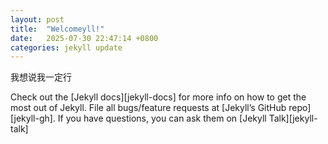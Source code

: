 ```yaml
---
layout: post
title:  "Welcomeyll!"
date:   2025-07-30 22:47:14 +0800
categories: jekyll update
---
```

我想说我一定行

Check out the [Jekyll docs][jekyll-docs] for more info on how to get the most out of Jekyll. File all bugs/feature requests at [Jekyll’s GitHub repo][jekyll-gh]. If you have questions, you can ask them on [Jekyll Talk][jekyll-talk]
